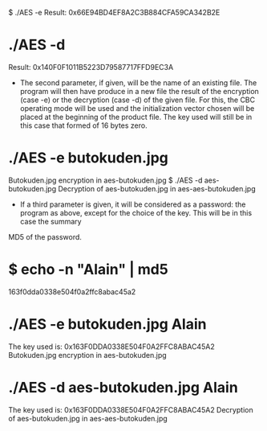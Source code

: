 $ ./AES -e
Result: 0x66E94BD4EF8A2C3B884CFA59CA342B2E
# ./AES -d
Result: 0x140F0F1011B5223D79587717FFD9EC3A
- The second parameter, if given, will be the name of an existing file. The program will then have
produce in a new file the result of the encryption (case -e) or the decryption (case -d) of the
given file. For this, the CBC operating mode will be used and the initialization vector chosen will be
placed at the beginning of the product file. The key used will still be in this case that formed of 16 bytes
zero.
# ./AES -e butokuden.jpg
Butokuden.jpg encryption in aes-butokuden.jpg
$ ./AES -d aes-butokuden.jpg
Decryption of aes-butokuden.jpg in aes-aes-butokuden.jpg

- If a third parameter is given, it will be considered as a password: the program
as above, except for the choice of the key. This will be in this case the summary

MD5 of the password.
# $ echo -n "Alain" | md5
163f0dda0338e504f0a2ffc8abac45a2
# ./AES -e butokuden.jpg Alain
The key used is: 0x163F0DDA0338E504F0A2FFC8ABAC45A2
Butokuden.jpg encryption in aes-butokuden.jpg
# ./AES -d aes-butokuden.jpg Alain
The key used is: 0x163F0DDA0338E504F0A2FFC8ABAC45A2
Decryption of aes-butokuden.jpg in aes-aes-butokuden.jpg